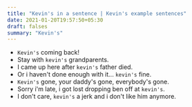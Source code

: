 ```yaml
---
title: "Kevin's in a sentence | Kevin's example sentences"
date: 2021-01-20T19:57:50+05:30
draft: falses
summary: "Kevin's"
---
```

- `Kevin's` coming back!
- Stay with `kevin's` grandparents.
- I came up here after `kevin's` father died.
- Or i haven't done enough with it... `kevin's` fine.
- `Kevin's` gone, your daddy's gone, everybody's gone.
- Sorry i'm late, i got lost dropping ben off at `kevin's`.
- I don't care, `kevin's` a jerk and i don't like him anymore.
                 
